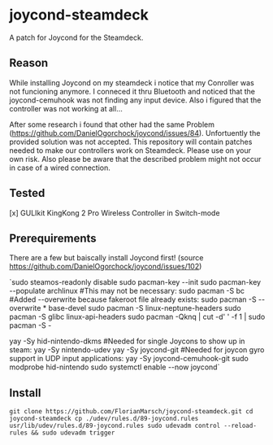 # joycond-steamdeck
A patch for Joycond for the Steamdeck.

## Reason
While installing Joycond on my steamdeck i notice that my Conroller was not funcioning anymore. I conneced it thru Bluetooth and noticed that the joycond-cemuhook was not finding any input device. Also i figured that the controller was not working at all...

After some research i found that other had the same Problem (https://github.com/DanielOgorchock/joycond/issues/84). Unfortuently the provided solution was not accepted. This repository will contain patches needed to make our controllers work on Steamdeck. Please use on your own risk. Also please be aware that the described problem might not occur in case of a wired connection.

## Tested
[x] GULIkit KingKong 2 Pro Wireless Controller in Switch-mode

## Prerequirements

There are a few but baiscally install Joycond first! (source https://github.com/DanielOgorchock/joycond/issues/102)

`sudo steamos-readonly disable
sudo pacman-key --init
sudo pacman-key --populate archlinux
#This may not be necessary:
sudo pacman -S bc
#Added --overwrite because fakeroot file already exists:
sudo pacman -S --overwrite \* base-devel
sudo pacman -S linux-neptune-headers
sudo pacman -S glibc linux-api-headers
sudo pacman -Qknq | cut -d' ' -f 1 | sudo pacman -S -

yay -Sy hid-nintendo-dkms
#Needed for single Joycons to show up in steam:
yay -Sy nintendo-udev
yay -Sy joycond-git
#Needed for joycon gyro support in UDP input applications:
yay -Sy joycond-cemuhook-git
sudo modprobe hid-nintendo
sudo systemctl enable --now joycond`

## Install
`git clone https://github.com/FlorianMarsch/joycond-steamdeck.git
cd joycond-steamdeck
cp ./udev/rules.d/89-joycond.rules  usr/lib/udev/rules.d/89-joycond.rules
sudo udevadm control --reload-rules && sudo udevadm trigger`